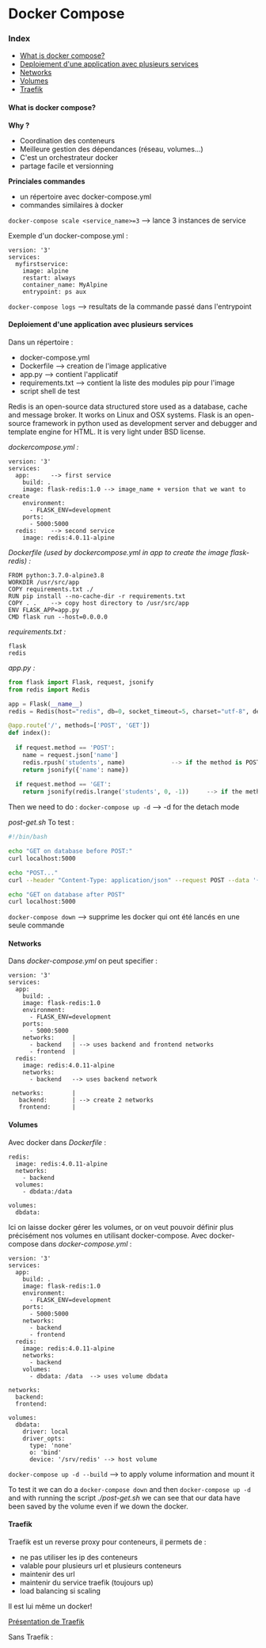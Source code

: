 # Docker Compose

### Index
- [What is docker compose?](#what-is-docker-compose)
- [Deploiement d'une application avec plusieurs services](#deploiement-dune-application-avec-plusieurs-services)
- [Networks](#networks)
- [Volumes](#volumes)
- [Traefik](#traefik)




#### What is docker compose?

**Why ?**
- Coordination des conteneurs
- Meilleure gestion des dépendances (réseau, volumes...)
- C'est un orchestrateur docker
- partage facile et versionning

**Princiales commandes**
- un répertoire avec docker-compose.yml
- commandes similaires à docker

`docker-compose scale <service_name>=3` --> lance 3 instances de service<br>

Exemple d'un docker-compose.yml :
```
version: '3'
services:
  myfirstservice:
    image: alpine
    restart: always
    container_name: MyAlpine
    entrypoint: ps aux
```

`docker-compose logs` --> resultats de la commande passé dans l'entrypoint<br>

#### Deploiement d'une application avec plusieurs services

Dans un répertoire :
- docker-compose.yml
- Dockerfile --> creation de l'image applicative
- app.py --> contient l'applicatif
- requirements.txt --> contient la liste des modules pip pour l'image
- script shell de test

Redis is an open-source data structured store used as a database, cache and message broker. It works on Linux and OSX systems.
Flask is an open-source framework in python used as development server and debugger and template engine for HTML. It is very light under BSD license.

*dockercompose.yml :*
```
version: '3'
services:
  app:      --> first service
    build: .
    image: flask-redis:1.0 --> image_name + version that we want to create
    environment:
      - FLASK_ENV=development
    ports:
      - 5000:5000
  redis:    --> second service
    image: redis:4.0.11-alpine
```
    
*Dockerfile (used by dockercompose.yml in app to create the image flask-redis) :*
```
FROM python:3.7.0-alpine3.8
WORKDIR /usr/src/app
COPY requirements.txt ./
RUN pip install --no-cache-dir -r requirements.txt
COPY . .    --> copy host directory to /usr/src/app
ENV FLASK_APP=app.py
CMD flask run --host=0.0.0.0
```

*requirements.txt :*
```
flask
redis
```

*app.py :*
```python
from flask import Flask, request, jsonify
from redis import Redis

app = Flask(__name__)
redis = Redis(host="redis", db=0, socket_timeout=5, charset="utf-8", decode_responses=True)

@app.route('/', methods=['POST', 'GET'])
def index():
  
  if request.method == 'POST':
    name = request.json['name']
    redis.rpush('students', name)             --> if the method is POST we do an insert or update in table students
    return jsonify({'name': name})
    
  if request.method == 'GET':
    return jsonify(redis.lrange('students', 0, -1))     --> if the method is GET we get back all data in table students
```

Then we need to do :
`docker-compose up -d`    --> -d for the detach mode<br>

*post-get.sh* To test :
```sh
#!/bin/bash

echo "GET on database before POST:"
curl localhost:5000

echo "POST..."
curl --header "Content-Type: application/json" --request POST --data '{"name": "browser"}' localhost:5000

echo "GET on database after POST"
curl localhost:5000
```

`docker-compose down`     --> supprime les docker qui ont été lancés en une seule commande<br>

#### Networks

Dans *docker-compose.yml* on peut specifier :
```
version: '3'
services:
  app:
    build: .
    image: flask-redis:1.0
    environment:
      - FLASK_ENV=development
    ports:
      - 5000:5000
    networks:     |
      - backend   | --> uses backend and frontend networks
      - frontend  | 
  redis:
    image: redis:4.0.11-alpine
    networks:
      - backend   --> uses backend network
      
 networks:        |
   backend:       | --> create 2 networks 
   frontend:      |
```

#### Volumes

Avec docker dans *Dockerfile* :
```
redis:
  image: redis:4.0.11-alpine
  networks:
    - backend
  volumes:
    - dbdata:/data
  
volumes:
  dbdata:
```
Ici on laisse docker gérer les volumes, or on veut pouvoir définir plus précisément nos volumes en utilisant docker-compose.
Avec docker-compose dans *docker-compose.yml* :
```
version: '3'
services:
  app:
    build: .
    image: flask-redis:1.0
    environment:
      - FLASK_ENV=development
    ports:
      - 5000:5000
    networks:
      - backend
      - frontend
  redis:
    image: redis:4.0.11-alpine
    networks:
      - backend
    volumes:
      - dbdata: /data  --> uses volume dbdata
      
networks:
  backend:
  frontend:

volumes:
  dbdata:
    driver: local
    driver_opts:
      type: 'none'
      o: 'bind'
      device: '/srv/redis' --> host volume
```

`docker-compose up -d --build` --> to apply volume information and mount it<br>

To test it we can do a `docker-compose down` and then `docker-compose up -d` and with running the script *./post-get.sh* we can see that our data have been saved by the volume even if we down the docker.<br>

#### Traefik

Traefik est un reverse proxy pour conteneurs, il permets de :
- ne pas utiliser les ip des conteneurs
- valable pour plusieurs url et plusieurs conteneurs
- maintenir des url
- maintenir du service traefik (toujours up)
- load balancing si scaling

Il est lui même un docker!

[Présentation de Traefik](https://www.youtube.com/watch?v=QvAz9mVx5TI)

Sans Traefik :<br>

[logo]: https://github.com/sirbrowser/astroworld/blob/master/images/Capture.PNG

